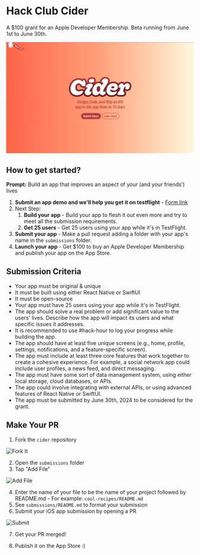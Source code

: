 # Hack Club Cider

A $100 grant for an Apple Developer Membership. Beta running from June 1st to June 30th.

![banner](/public/banner.png)

## How to get started?

**Prompt:** Build an app that improves an aspect of your (and your friends’) lives

1. **Submit an app demo and we'll help you get it on testflight** - [Form link](https://forms.hackclub.com/t/jALEZHqGE2us)
2. Next Step:
   1. **Build your app** - Build your app to flesh it out even more and try to meet all the submission requirements.
   2. **Get 25 users** - Get 25 users using your app while it's in TestFlight.
3. **Submit your app** - Make a pull request adding a folder with your app's name in the `submissions` folder.
4. **Launch your app** - Get $100 to buy an Apple Developer Membership and publish your app on the App Store.

## Submission Criteria

- Your app must be original & unique
- It must be built using either React Native or SwiftUI
- It must be open-source
- Your app must have 25 users using your app while it's in TestFlight.
- The app should solve a real problem or add significant value to the users' lives. Describe how the app will impact its users and what specific issues it addresses.
- It is recommended to use #hack-hour to log your progress while building the app.
- The app should have at least five unique screens (e.g., home, profile, settings, notifications, and a feature-specific screen).
- The app must include at least three core features that work together to create a cohesive experience. For example, a social network app could include user profiles, a news feed, and direct messaging.
- The app must have some sort of data management system, using either local storage, cloud databases, or APIs.
- The app could involve integrating with external APIs, or using advanced features of React Native or SwiftUI.
- The app must be submitted by June 30th, 2024 to be considered for the grant.

## Make Your PR

1. Fork the `cider` repository

![Fork It](https://cloud-pz98zz1cr-hack-club-bot.vercel.app/0image.png)

2. Open the `submissions` folder
3. Tap "Add File"

![Add File](https://raw.githubusercontent.com/hackclub/OnBoard/main/docs/images/directions/add-file.png)

4. Enter the name of your file to be the name of your project followed by README.md - For example: `cool-recipes/README.md`
5. See `submissions/README.md` to format your submission
6. Submit your iOS app submission by opening a PR

![Submit](https://cloud-be0cahfru-hack-club-bot.vercel.app/0screenshot_2024-04-15_at_8.31.39_am.png)

7. Get your PR merged!

8. Publish it on the App Store :)
